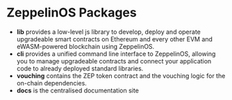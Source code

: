 # ZeppelinOS Packages

- **lib** provides a low-level js library to develop, deploy and operate upgradeable smart contracts on Ethereum and every other EVM and eWASM-powered blockchain using ZeppelinOS.
- **cli** provides a unified command line interface to ZeppelinOS, allowing you to manage upgradeable contracts and connect your application code to already deployed standard libraries.
- **vouching** contains the ZEP token contract and the vouching logic for the on-chain dependencies. 
- **docs** is the centralised documentation site

